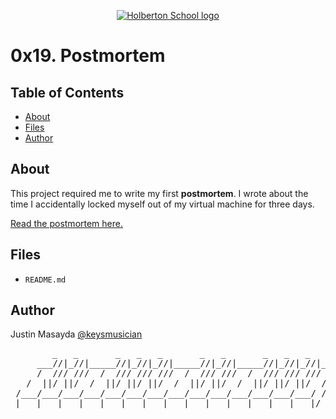<p align="center">
  <a href=#>
    <img src="https://intranet.hbtn.io/assets/holberton-logo-full-black-157ccfa3d2134776c1e3f78c0fe682968e8848b64fcacc6187976044f75f35a8.png" alt="Holberton School logo">
  </a>
</p>

# 0x19. Postmortem

## Table of Contents
* [About](#about)
* [Files](#files)
* [Author](#author)

## About
This project required me to write my first **postmortem**. I wrote about the time I accidentally locked myself out of my virtual machine for three days.

[Read the postmortem here.](https://docs.google.com/document/d/1nXSHVMQ4c2o2uWTKRK6EQsClog7ULNmCZMTJGAZ2QNk/edit#heading=h.vmgfk3n8bqe3)

## Files
* `README.md`

## Author
Justin Masayda [@keysmusician](https://github.com/keysmusician)
<pre align="center">
     _   _       _   _   _       _   _       _   _   _
     ___//|_//|_____//|_//|_//|_____//|_//|_____//|_//|_//|___
     /  /// ///  /  /// /// ///  /  /// ///  /  /// /// ///  / |
   /  ||/ ||/  /  ||/ ||/ ||/  /  ||/ ||/  /  ||/ ||/ ||/  / /
 /___/___/___/___/___/___/___/___/___/___/___/___/___/___/ /
|___|___|___|___|___|___|___|___|___|___|___|___|___|___|/
</pre>
<p><span style="font-family: 'Lucida Console'; line-height: 14px; font-size: 14px; display: inline-block;">&nbsp;</span></p>
